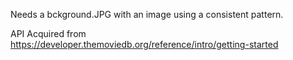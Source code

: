 Needs a bckground.JPG with an image using a consistent pattern.


API Acquired from
https://developer.themoviedb.org/reference/intro/getting-started
